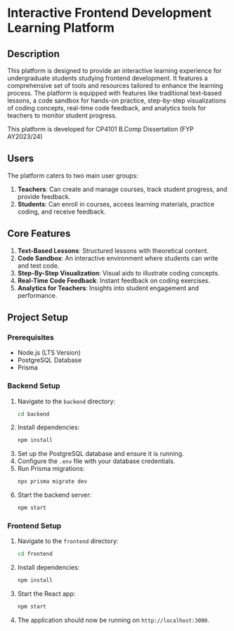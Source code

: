 # Interactive Frontend Development Learning Platform

## Description

This platform is designed to provide an interactive learning experience for undergraduate students studying frontend development. It features a comprehensive set of tools and resources tailored to enhance the learning process. The platform is equipped with features like traditional text-based lessons, a code sandbox for hands-on practice, step-by-step visualizations of coding concepts, real-time code feedback, and analytics tools for teachers to monitor student progress.

This platform is developed for CP4101 B.Comp Dissertation (FYP AY2023/24)

## Users

The platform caters to two main user groups:
1. **Teachers**: Can create and manage courses, track student progress, and provide feedback.
2. **Students**: Can enroll in courses, access learning materials, practice coding, and receive feedback.

## Core Features

1. **Text-Based Lessons**: Structured lessons with theoretical content.
2. **Code Sandbox**: An interactive environment where students can write and test code.
3. **Step-By-Step Visualization**: Visual aids to illustrate coding concepts.
4. **Real-Time Code Feedback**: Instant feedback on coding exercises.
5. **Analytics for Teachers**: Insights into student engagement and performance.

## Project Setup

### Prerequisites

- Node.js (LTS Version)
- PostgreSQL Database
- Prisma

### Backend Setup

1. Navigate to the `backend` directory:
   ```bash
   cd backend
   ```
2. Install dependencies:
   ```bash
   npm install
   ```
3. Set up the PostgreSQL database and ensure it is running.
4. Configure the `.env` file with your database credentials.
5. Run Prisma migrations:
   ```bash
   npx prisma migrate dev
   ```
6. Start the backend server:
   ```bash
   npm start
   ```

### Frontend Setup

1. Navigate to the `frontend` directory:
   ```bash
   cd frontend
   ```
2. Install dependencies:
   ```bash
   npm install
   ```
3. Start the React app:
   ```bash
   npm start
   ```
4. The application should now be running on `http://localhost:3000`.